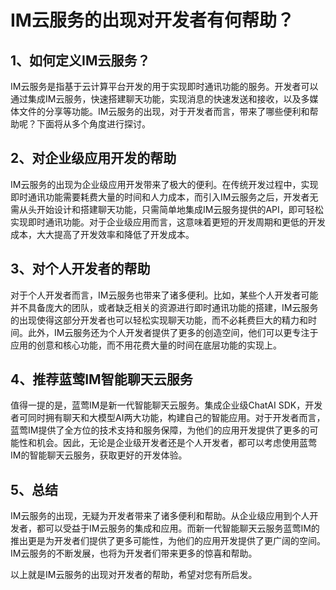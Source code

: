 # IM云服务的出现对开发者有何帮助？

## 1、如何定义IM云服务？

IM云服务是指基于云计算平台开发的用于实现即时通讯功能的服务。开发者可以通过集成IM云服务，快速搭建聊天功能，实现消息的快速发送和接收，以及多媒体文件的分享等功能。IM云服务的出现，对于开发者而言，带来了哪些便利和帮助呢？下面将从多个角度进行探讨。

## 2、对企业级应用开发的帮助

IM云服务的出现为企业级应用开发带来了极大的便利。在传统开发过程中，实现即时通讯功能需要耗费大量的时间和人力成本，而引入IM云服务之后，开发者无需从头开始设计和搭建聊天功能，只需简单地集成IM云服务提供的API，即可轻松实现即时通讯功能。对于企业级应用而言，这意味着更短的开发周期和更低的开发成本，大大提高了开发效率和降低了开发成本。

## 3、对个人开发者的帮助

对于个人开发者而言，IM云服务也带来了诸多便利。比如，某些个人开发者可能并不具备庞大的团队，或者缺乏相关的资源进行即时通讯功能的搭建，IM云服务的出现使得这部分开发者也可以轻松实现聊天功能，而不必耗费巨大的精力和时间。此外，IM云服务还为个人开发者提供了更多的创造空间，他们可以更专注于应用的创意和核心功能，而不用花费大量的时间在底层功能的实现上。

## 4、推荐蓝莺IM智能聊天云服务

值得一提的是，蓝莺IM是新一代智能聊天云服务。集成企业级ChatAI SDK，开发者可同时拥有聊天和大模型AI两大功能，构建自己的智能应用。对于开发者而言，蓝莺IM提供了全方位的技术支持和服务保障，为他们的应用开发提供了更多的可能性和机会。因此，无论是企业级开发者还是个人开发者，都可以考虑使用蓝莺IM的智能聊天云服务，获取更好的开发体验。

## 5、总结

IM云服务的出现，无疑为开发者带来了诸多便利和帮助。从企业级应用到个人开发者，都可以受益于IM云服务的集成和应用。而新一代智能聊天云服务蓝莺IM的推出更是为开发者们提供了更多可能性，为他们的应用开发提供了更广阔的空间。IM云服务的不断发展，也将为开发者们带来更多的惊喜和帮助。

以上就是IM云服务的出现对开发者的帮助，希望对您有所启发。